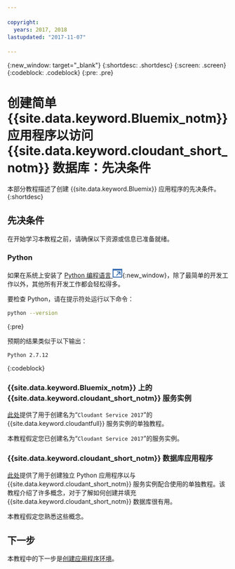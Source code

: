 ```yaml
---

copyright:
  years: 2017, 2018
lastupdated: "2017-11-07"

---
```


{:new_window: target="_blank"}
{:shortdesc: .shortdesc}
{:screen: .screen}
{:codeblock: .codeblock}
{:pre: .pre}

<!-- Acrolinx: 2017-01-10 -->

# 创建简单 {{site.data.keyword.Bluemix_notm}} 应用程序以访问 {{site.data.keyword.cloudant_short_notm}} 数据库：先决条件

本部分教程描述了创建 {{site.data.keyword.Bluemix}} 应用程序的先决条件。
{:shortdesc}

## 先决条件

在开始学习本教程之前，请确保以下资源或信息已准备就绪。

### Python

如果在系统上安装了 [Python 编程语言 ![外部链接图标](../images/launch-glyph.svg "外部链接图标")](https://www.python.org/){:new_window}，除了最简单的开发工作以外，其他所有开发工作都会轻松得多。

要检查 Python，请在提示符处运行以下命令：

```sh
python --version
```
{:pre}

预期的结果类似于以下输出：

```
Python 2.7.12
```
{:codeblock}

<div id="csi"></div>

### {{site.data.keyword.Bluemix_notm}} 上的 {{site.data.keyword.cloudant_short_notm}} 服务实例

[此处](create_service.html)提供了用于创建名为“`Cloudant Service 2017`”的 {{site.data.keyword.cloudantfull}} 服务实例的单独教程。

本教程假定您已创建名为“`Cloudant Service 2017`”的服务实例。

### {{site.data.keyword.cloudant_short_notm}} 数据库应用程序

[此处](create_database.html)提供了用于创建独立 Python 应用程序以与 {{site.data.keyword.cloudant_short_notm}} 服务实例配合使用的单独教程。该教程介绍了许多概念，对于了解如何创建并填充 {{site.data.keyword.cloudant_short_notm}} 数据库很有用。

本教程假定您熟悉这些概念。

## 下一步

本教程中的下一步是[创建应用程序环境](create_bmxapp_appenv.html)。
